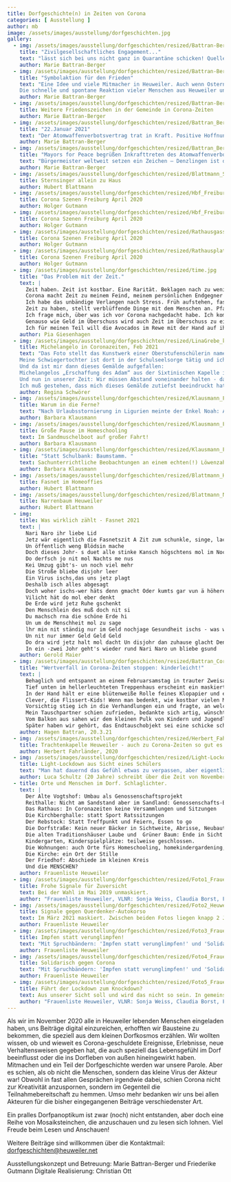 ```yaml
---
title: Dorfgeschichte(n) in Zeiten von Corona
categories: [ Ausstellung ]
author: mb
image: /assets/images/ausstellung/dorfgeschichten.jpg
gallery:
  - img: /assets/images/ausstellung/dorfgeschichten/resized/Battran-Berger_Bild_1_Karikatur_pdf__1_Seite_.jpg
    title: "Zivilgesellschaftliches Engagement..." 
    text: "lässt sich bei uns nicht ganz in Quarantäne schicken! Quelle: AgnesAvagyan (https://www.live-karikaturen.ch/), Bearbeitung: Marie Battran-Berger"
    author: Marie Battran-Berger
  - img: /assets/images/ausstellung/dorfgeschichten/resized/Battran-Berger_Bild_2_PACE Fahnen Ostern 2020 Collage Heuweiler.jpg
    title: "Symbolaktion für den Frieden"
    text: "Eine Idee und viele Mitmacher in Heuweiler. Auch wenn Ostern 2020 von sozialen Kontaktbeschränkungen wegen Corona dominiert war, wird der Einsatz für den Frieden in der Welt nicht vergessen. Als Zeichen der Solidarität hängten über 20 Heuweiler Familien und Einzelpersonen die bunten Regenbogen-PACE-Fahnen an Fenster und Balkone. Initiiert wurde die Aktion von einer Bürgerin Heuweilers über das Forum des Bürgernetzes Heuweiler. Dort schrieb sie: 'Vor lauter Corona und Fokussierung auf unser Wohlergehen dürfen wir die geflüchteten Menschen und die anhaltenden Kriege in der Welt nicht vergessen. In diesem Jahr wären zum 60. Mal Ostermärsche in Deutschland gewesen. Da diese nicht stattfinden, setzen wir symbolische Zeichen dafür,dass auch der soziale und politische Frieden zum eigentlichen Ernstfall gehören.'
    Die schnelle und spontane Reaktion vieler Menschen aus Heuweiler und das Schicken von Fotos zeigen, dass auch in Zeiten von Corona - oder gerade deswegen – das bürgerschaftliche Engagement nicht in totaler Quarantäne ist. Quelle: Von Haus zu Haus 16 vom 16.04.2020."
    author: Marie Battran-Berger
  - img: /assets/images/ausstellung/dorfgeschichten/resized/Battran-Berger_Bild_3_Volkstrauertag Heuweiler Nov2020.jpg
    title: Weitere Friedenszeichen in der Gemeinde in Corona-Zeiten
    author: Marie Battran-Berger
  - img: /assets/images/ausstellung/dorfgeschichten/resized/Battran_Berger_Bild_4_Kriegerdenkmal Heuweiler Januar 2021.jpg
    title: "22.Januar 2021"
    text: "Der Atomwaffenverbotsvertrag trat in Kraft. Positive Hoffnungszeichen, dass die Menschen in Nach-Corona-Zeiten auch in Sachen Frieden sicher leben können."
    author: Marie Battran-Berger
  - img: /assets/images/ausstellung/dorfgeschichten/resized/Battran_Berger_Bild_5_Buergermeister_von_ Denzlingen_zeigt_Flagge_22_1_22.jpg
    title: "Mayors for Peace begrüßen Inkrafttreten des Atomwaffenverbotsvertrages."
    text: "Bürgermeister weltweit setzen ein Zeichen – Denzlingen ist dabei. Am 22. Januar 2021 tritt der von den Vereinten Nationen im Jahr 2017 verabschiedete Atomwaffenverbotsvertrag in Kraft. Atomwaffen sind ab jetzt völkerrechtlich geächtet und verboten. Die Organisation Mayors for Peace, ein von Hiroshima geführtes, weltweites Städtebündnis mit rund 8.000 Mitgliedern, darunter 700 Städte in Deutschland, begrüßt das Inkrafttreten des Vertrages. Als Zeichen ihrer Unterstützung für dieses besondere Ereignis hissen etliche deutsche Mitgliedskommunen am 22. Januar die Mayors for Peace Flagge, so auch der Denzlinger Bürgermeister Markus Hollemann. Quelle: Homepage der Gemeinde Denzlingen"
    author: Marie Battran-Berger
  - img: /assets/images/ausstellung/dorfgeschichten/resized/Blattmann_Sternsinger_ Allein_ zu_ Haus_Dez_2020.JPG
    title: Sternsinger allein zu Haus
    author: Hubert Blattmann
  - img: /assets/images/ausstellung/dorfgeschichten/resized/Hbf_Freiburg_13.03.2020-1.jpg
    title: Corona Szenen Freiburg April 2020
    author: Holger Gutmann
  - img: /assets/images/ausstellung/dorfgeschichten/resized/Hbf_Freiburg_13.03.2020-2.jpg
    title: Corona Szenen Freiburg April 2020
    author: Holger Gutmann
  - img: /assets/images/ausstellung/dorfgeschichten/resized/Rathausgasse_Freiburg_07.04.2020-1.jpg
    title: Corona Szenen Freiburg April 2020
    author: Holger Gutmann
  - img: /assets/images/ausstellung/dorfgeschichten/resized/Rathausplatz_Freiburg_07.04.2020-1.jpg
    title: Corona Szenen Freiburg April 2020
    author: Holger Gutmann
  - img: /assets/images/ausstellung/dorfgeschichten/resized/time.jpg
    title: "Das Problem mit der Zeit."
    text: |
      Zeit haben. Zeit ist kostbar. Eine Rarität. Beklagen nach zu wenig Zeit. Zeit ist Geld Zeitverschwendung. Alles ist zeitaufwendig. Zeitlos leben. Die Zeit läuft ab. Lebenszeit. Ich wünschte, ich hätte weniger Zeit.
      Corona macht Zeit zu meinem Feind, meinem persönlichen Endgegner im Kampf gegen das Nichtstun.
      Ich habe das unbändige Verlangen nach Stress. Früh aufstehen, fast keine Zeit fürs Frühstück haben, aus dem Haus hetzen, nebenbei im Rucksack nach Geld für das Mittagessen kramen. Schööön! Und dann abends aufs Sofa, so fertig sein, dass man sich nicht wegen der viel zu großen Auswahl auf Netflix einem zehnminütigen innerlichen Konflikt unterzieht. Ich wünsche mir, dass Treppensteigen wieder richtig anstrengend wird, dass man im Bett höchstens noch den Wecker für den nächsten Morgen anstellt und dass Sonntage richtige Sonntage sind und nicht fast schon Montage. Sonntag und Montag verschwimmen, hätt‘ auch keiner gedacht.
      Zeit zu haben, stellt verblüffende Dinge mit dem Menschen an. Pfandflaschen abgeben macht Spaß, ich schwöre! Durch Zeit wird Nichtstun plötzlich zu einer Enttäuschung. Wie Pizza mit zu viel Käse. Die ersten 5 Bissen ist es toll, danach, wenn der Käse kalt ist, irgendwie eklig. Bei uns ist durch zu viel Zeit etwas Seltsames AUF den Köpfen entstanden. Auf dem Merkwürdigkeits- Barometer von 1-10 folgen kurz danach die Dinge, die IN den Köpfen erschaffen wurden. Auch nicht erwähnenswert.
      Ich frage mich, über was ich vor Corona nachgedacht habe. Ich komme auf keine Antwort. Vergessen.
      Genauso wie Geld im Überschuss wird auch Zeit im Überschuss zu einem “wahren Problem der Menschheit”. Was wollen wir überhaupt?
      Ich für meinen Teil will die Avocados im Rewe mit der Hand auf ihre Reife überprüfen, ohne mich schreckhaft nach allen Seiten umzugucken. Bloß nicht erwischt werden beim Viren verteilen. Ich will mich in der Warteschlange zur Post vordrängeln “dürfen”. Ich will Niesen und Husten, nicht weil‘s Spaß macht, sondern weil Niesen und Husten zu einem Art Volksverbrechen geworden ist. Ich möchte wirklich sehr gerne zum Friseur gehen, ich wünsche auch anderen Leuten von Herzen, endlich wieder zum Friseur gehen zu können. Könnte fast auf jeder Geburtstagskarte stehen. Ich will viel, bloß keine freie Zeit. Davon habe ich genug.
    author: Pia Giesenhagen
  - img: /assets/images/ausstellung/dorfgeschichten/resized/LinaGrebe_keep_your_distance.jpg
    title: Michelangelo in Coronazeiten, Feb 2021
    text: "Das Foto stellt das Kunstwerk einer Oberstufenschülerin namens Lina dar, die das Gymnasium Johanneum in Wadersloh, Nordrhein- Westfalen, besucht.
    Meine Schwiegertochter ist dort in der Schulseelsorge tätig und ich hatte die Gelegenheit, bei einer Stippvisite ihre Schule zu besuchen.
    Und da ist mir dann dieses Gemälde aufgefallen:
    Michelangelos „Erschaffung des Adam“ aus der Sixtinischen Kapelle in Rom - einmal ganz anders: Im Original berühren sich diese Hände nahezu: die Beziehung Gott - Mensch ist als Nähe zu spüren, schafft Leben.
    Und nun in unserer Zeit: Wir müssen Abstand voneinander halten - dadurch bilden sich Gräben und es fällt zunehmend schwerer, Kontakte zu halten, Nähe zu spüren. Nur durch Nähe kann ein Funke überspringen!
    Ich muß gestehen, dass mich dieses Gemälde zutiefst beeindruckt hat und ich hoffe, dass bald wieder eine Zeit kommt, in der es nicht mehr „Keep your distance“ heißen muß!"
    author: Regina Schwörer
  - img: /assets/images/ausstellung/dorfgeschichten/resized/Klausmann_Foto_1_Warum_in_die_Ferne_.jpg
    title: Warum in die Ferne?
    text: "Nach Urlaubsstornierung in Ligurien meinte der Enkel Noah: Also ich muss nicht im Urlaub ans Meer. Ich hab hier in Heuweiler doch alles: Einen Teich, ein Boot eine Liegewiese zum Sonnen!” Die täglichen Bootsfahrten über den Miniteich machten Noah sehr zufrieden und glücklich. Wie heißt es doch: Warum denn in die Ferne..."
    author: Barbara Klausmann
  - img: /assets/images/ausstellung/dorfgeschichten/resized/Klausmann_Foto_2_Große_Pause_Homeschooling.jpg
    title: Große Pause im Homeschooling
    text: Im Sandmuschelboot auf großer Fahrt!
    author: Barbara Klausmann
  - img: /assets/images/ausstellung/dorfgeschichten/resized/Klausmann_Foto_3.jpg
    title: "Statt Schulbank: Baumstamm. "
    text: Sachunterrichtliche Beobachtungen an einem echten(!) Löwenzahn
    author: Barbara Klausmann
  - img: /assets/images/ausstellung/dorfgeschichten/resized/Blattmann_Hubert_Fasnet_im_HomeOffies_2_2021_pdf__1_Seite_.jpg
    title: Fasnet im Homeoffies
    author: Hubert Blattmann
  - img: /assets/images/ausstellung/dorfgeschichten/resized/Blattmann_Narrenbaum-Heuweiler.JPG
    title: Narrenbaum Heuweiler
    author: Hubert Blattmann
  - img:
    title: Was wirklich zählt - Fasnet 2021
    text: | 
      Nari Naro ihr liebe Lid  
      Jetz wär eigentlich die Fasnetszit A Zit zum schunkle, singe, lache  
      Un öffentlich weng Blödsin mache  
      Doch dieses Johr- s duet alle stinke Kansch högschtens mol im Nochba winke Den disjohr fält die Fasnet us  
      Do derfsch jo nit mol Nachts me nus  
      Kei Umzug gibt's- un noch viel mehr  
      Die Stroße bliebe disjohr leer  
      Ein Virus ischs,das uns jetz plagt  
      Deshalb isch alles abgesagt  
      Doch woher ischs-wer häts denn gmacht Oder kumts gar vun ä höhere Macht  
      Vilicht hät do mol eber denkt  
      De Erde wird jetz Ruhe gschenkt  
      Den Menschlein des muß doch nit si  
      Du machsch rna die schöne Erde hi  
      Un um de Menschheit mol zu sage  
      lhr min nit ständig nur im Geld nochjage Gesundheit ischs - was wirklich zelt  
      Un nit nur immer Geld Geld Geld  
      Do dra wird jetz halt mol dacht Un disjohr dan zuhause glacht Den frölich si kansch immer noch Di Fasnet lebt zuhause hoch  
      In ein -zwei Johr geht's wieder rund Nari Naro un bliebe gsund
    author: Gerold Maier
  - img: /assets/images/ausstellung/dorfgeschichten/resized/Battran_Corona_Währung_Installation_3_21_pdf__1_Seite_.jpg
    title: "Wertverfall in Corona-Zeiten stoppen: kinderleicht!"
    text: |
      Behaglich und entspannt an einem Februarsamstag in trauter Zweisamkeit vor dem Fernseher. Eine Aufführung von Bizets „Carmen“ fesselt uns. Es ist 21 Uhr. Es klingelt. Mannhaft drücke ich den Knopf für die Haustür. In Heuweiler sind Argwohn und Vorsicht ja nicht so überlebenswichtig wie in der Großstadt. Andererseits: Wer ist im Corona-Lockdown um die Zeit überhaupt noch unterwegs?
      Tief unten im hellerleuchteten Treppenhaus erscheint ein maskiertes Jungengesicht, fragt höflich, ob er mit seinem Anliegen kurz stören dürfe, und steigt dann sichtlich gespannt die Stockwerke bis kurz unter den Treppenabsatz hinauf, den Corona-Abstand einhaltend. 
      In der Hand hält er eine blütenweiße Rolle feines Klopapier und erzählt erst unsicher, dann immer freier von dem Wettbewerb, den er mit seinen Freunden gerade austrage. Gewinnen sollte derjenige, der das Wertvollste für die Toilettenpapierrolle eintauschen würde.
      Clever, die Flissert-Kids! Wenn man bedenkt, wie kostbar vielen Menschen zu Beginn der Pandemie diese speziellen Papierrollen waren, so dass ihre Hamsterzüge zu leeren Kaufhausregalen und zu vollen Kellern führten! Wie dramatisch war der Kurs der ehemals so kostbaren Reinigungstücher inzwischen gefallen! Da musste gegengesteuert werden, und so machten sich die Kids auf, zu retten, was zu retten war. Clever, das Pilotprojekt!
      Vorsichtig stieg ich in die Verhandlungen ein und fragte, an welche Tauschobjekte er denn so denke. Als ich in seiner Aufzählung das Wort „Schokolade“ hörte, griff ich zu und kaufte uns mit einer freilich teuren Tafel von Lindt frei.
      Mein Tauschpartner schien zufrieden, bedankte sich artig, wünschte einen guten Abend und war im Abstieg durchs Treppenhaus wesentlich schneller und gelöster als beim bangen Aufstieg.
      Vom Balkon aus sahen wir dem kleinen Pulk von Kindern und Jugendlichen nach: Sie berieten sich durchaus vernehmbar und waren eilig auf dem Weg zur nächsten Türklingel.
      Später haben wir gehört, das Endtauschobjekt sei eine schicke schwarze Rothaus-Basecap gewesen. Unsere Lindt-Schokolade war wohl nur eine Sprosse auf der Werteleiter, deren erste die von mir eingetauschte Klopapierrolle war.
    author: Hagen Battran, 20.3.21
  - img: /assets/images/ausstellung/dorfgeschichten/resized/Herbert_Fahrlaender2020.jpg
    title: Trachtenkapelle Heuweiler - auch zu Corona-Zeiten so gut es geht aktiv!
    author: Herbert Fahrländer, 2020
  - img: /assets/images/ausstellung/dorfgeschichten/resized/Light-Lockdown_aus_Sicht_eines_Schülers.jpg
    title: Light-Lockdown aus Sicht eines Schülers
    text: "Man hat dauernd das Gefühl etwas zu verpassen, aber eigentlich zieht die Zeit ereignislos an einem vorbei. Obwohl jeder Tag wie der andere ist, habe ich schon vergessen was gestern war. Seit „Lockdown-Light“-Beginn hat sich nur das Wetter geändert und die Ausgangssperre ab 20 Uhr ist weg. Gefühlt bin ich aber immer noch im November. Man meint genug Zeit zu haben um nachzudenken, das ist aber schon lange vorbei. Inzwischen starre ich ins Nichts und wirke nachdenklich, dabei warte ich ohne Erwartungen auf nichts. Nach Fernlernen mit 2000 Bildschirmstunden kann ich Ende April wieder in die Schule gehen. Aufbruchsstimmung, in einer Zeit in der das schnelle Ändern der Beschränkungen zeitlos wirkt. Schule, Lernen, Mittagessen, Fernsehen und Schlafen fanden auf *Moment*… 4 mal 7 Schritten aka. meinem Zimmer statt. Das sorgte für einen ausgewogenen Tapetenwechsel! Wenn so das Leben im Gefängnis ist, wäre ich für Jemanden in den Bau gegangen. Nur mit der Bitte mir zu erzählen was er mit der Zeit anstellen konnte, denn ich habe seit November nichts draus gemacht. Das einzige Highlight war die Bundesliga am Samstag um halb 4. So traurig es klingen mag, geholfen hat mir nur das Wissen, dass wir alle im selben Boot sitzen und jeder der nach Mitleid ringt, noch schlechter dran ist als ich. Den Text hätte ich auch am Mittwoch beginnen können zu schreiben, am Montag fortführen und am Freitag zu Ende bringen und das alles in einer Woche!"
    author: Luca Schultz (20 Jahre) schreibt über die Zeit von November 2020 – April 2021
  - title: Orte und Menschen im Dorf. Schlaglichter.
    text: |
      Der Alte Vogtshof: Umbau als Genossenschaftsprojekt
      Reithalle: Nicht am Sandstand aber im Sandland: Genossenschafts-Bürger-Versammlung
      Das Rathaus: In Coronazeiten keine Versammlungen und Sitzungen
      Die Kirchberghalle: statt Sport Ratssitzungen 
      Der Rebstock: Statt Treffpunkt und Feiern, Essen to go
      Die Dorfstraße: Kein neuer Bäcker in Sichtweite, Abrisse, Neubauten, Straßensperren, Verkehrsenge
      Die alten Traditionshäuser Laube und  Grüner Baum: Ende in Sicht
      Kindergarten, Kinderspielplätze: teilweise geschlossen.
      Die Wohnungen: auch Orte fürs Homeschooling, homekindergardening, homeoffice …
      Die Kirche: ein Ort der Stille 
      Der Friedhof: Abschiede im kleinen Kreis
      Und die MENSCHEN?
    author: Frauenliste Heuweiler
  - img: /assets/images/ausstellung/dorfgeschichten/resized/Foto1_Frauenliste-Heuweiler-3xFrauenpower.jpg
    title: Frohe Signale für Zuversicht
    text: Bei der Wahl im Mai 2019 unmaskiert.
    author: "Frauenliste Heuweiler, VLNR: Sonja Weiss, Claudia Borst, Friederike Großmann"
  - img: /assets/images/ausstellung/dorfgeschichten/resized/Foto2_HeuweilerOrtseingang-Frauenliste.jpg
    title: Signale gegen Querdenker-Autokorso
    text: Im März 2021 maskiert. Zwischen beiden Fotos liegen knapp 2 Jahre.
    author: Frauenliste Heuweiler
  - img: /assets/images/ausstellung/dorfgeschichten/resized/Foto3_Frauenliste_Impfen_Verunglimpfen.jpg
    title: Impfen statt verunglimpfen!
    text: "Mit Spruchbändern: 'Impfen statt verunglimpfen!' und 'Solidarisch gegen Corona' setzten wir am 3.3.21 an markanten Orten im Dorf Zeichen in Richtung Überwindung der Krise"
    author: Frauenliste Heuweiler
  - img: /assets/images/ausstellung/dorfgeschichten/resized/Foto4_Frauenliste_Laube_Corona.jpg
    title: Solidarisch gegen Corona
    text: "Mit Spruchbändern: 'Impfen statt verunglimpfen!' und 'Solidarisch gegen Corona' setzten wir am 3.3.21 an markanten Orten im Dorf Zeichen in Richtung Überwindung der Krise"
    author: Frauenliste Heuweiler
  - img: /assets/images/ausstellung/dorfgeschichten/resized/Foto5_Frauenliste_Heuweiler.jpg
    title: Führt der Lockdown zum Knockdown?
    text: Aus unserer Sicht soll und wird das nicht so sein. In gemeinsamen bürgerschaftlichen Anstrengungen werden wir  konstruktiv aus der Krise kommen und die nötigen Veränderungen in allen Bereichen für eine gute Lebensqualität mit Mut angehen.
    author: "Frauenliste Heuweiler, VLNR: Sonja Weiss, Claudia Borst, Friederike Großmann"
---
```

Als wir im November 2020 alle in Heuweiler lebenden Menschen eingeladen haben, uns Beiträge digital einzureichen, erhofften wir Bausteine zu bekommen, die speziell aus dem kleinen Dorfkosmos erzählen. Wir wollten wissen, ob und wieweit es Corona-geschuldete Ereignisse, Erlebnisse, neue Verhaltensweisen gegeben hat, die auch speziell das Lebensgefühl im Dorf beeinflusst oder die ins Dorfleben von außen hineingewirkt haben. Mitmachen und ein Teil der Dorfgeschichte werden war unsere Parole. Aber es schien, als ob nicht die Menschen, sondern das kleine Virus der Akteur war! Obwohl in fast allen Gesprächen irgendwie dabei, schien Corona nicht zur Kreativität anzuspornen, sondern im Gegenteil die Teilnahmebereitschaft zu hemmen.
Umso mehr bedanken wir uns bei allen Akteuren für die bisher eingegangenen Beiträge verschiedenster Art.

Ein pralles Dorfpanoptikum ist zwar (noch) nicht entstanden, aber doch eine Reihe von Mosaiksteinchen, die anzuschauen und zu lesen sich lohnen.
Viel Freude beim Lesen und Anschauen!

Weitere Beiträge sind willkommen über die Kontaktmail: dorfgeschichten@heuweiler.net

Ausstellungskonzept und Betreuung: Marie Battran-Berger und Friederike Gutmann
Digitale Realisierung: Christian Ott